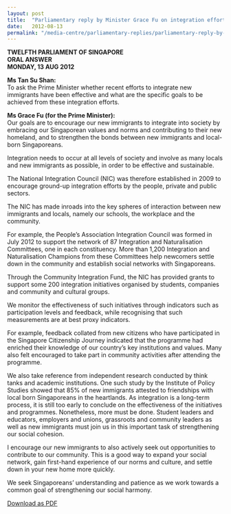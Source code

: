 ```yaml
---
layout: post
title:  "Parliamentary reply by Minister Grace Fu on integration efforts."
date:   2012-08-13
permalink: "/media-centre/parliamentary-replies/parliamentary-reply-by-minister-grace-fu-on-13-aug-2012"
---
```



**TWELFTH PARLIAMENT OF SINGAPORE  
ORAL ANSWER  
MONDAY, 13 AUG 2012**

**Ms Tan Su Shan:**  
To ask the Prime Minister whether recent efforts to integrate new immigrants have been effective and what are the specific goals to be achieved from these integration efforts.

**Ms Grace Fu (for the Prime Minister):**  
Our goals are to encourage our new immigrants to integrate into society by embracing our Singaporean values and norms and contributing to their new homeland, and to strengthen the bonds between new immigrants and local-born Singaporeans.

Integration needs to occur at all levels of society and involve as many locals and new immigrants as possible, in order to be effective and sustainable.

The National Integration Council (NIC) was therefore established in 2009 to encourage ground-up integration efforts by the people, private and public sectors.

The NIC has made inroads into the key spheres of interaction between new immigrants and locals, namely our schools, the workplace and the community.

For example, the People’s Association Integration Council was formed in July 2012 to support the network of 87 Integration and Naturalisation Committees, one in each constituency.  More than 1,200 Integration and Naturalisation Champions from these Committees help newcomers settle down in  the community and establish social networks with Singaporeans.

Through the Community Integration Fund, the NIC has provided grants to support some 200 integration initiatives organised by students, companies and community and cultural groups.

We monitor the effectiveness of such initiatives through indicators such as participation levels and feedback, while recognising that such measurements are at best proxy indicators.

For example, feedback collated from new citizens who have participated in the Singapore Citizenship Journey indicated that the programme had enriched their knowledge of our country’s key institutions and values. Many also felt encouraged to take part in community activities after attending the programme.

We also take reference from independent research conducted by think tanks and academic institutions. One such study by the Institute of Policy Studies showed that 85% of new immigrants attested to friendships with local born Singaporeans in the heartlands. As integration is a long-term process, it is still too early to conclude on the effectiveness of the initiatives and programmes. Nonetheless, more must be done. Student leaders and educators, employers and unions, grassroots and community leaders as well as new immigrants must join us in this important task of strengthening our social cohesion.

I encourage our new immigrants to also actively seek out opportunities to contribute to our community. This is a good way to expand your social network, gain first-hand experience of our norms and culture, and settle down in your new home more quickly.  

We seek Singaporeans’ understanding and patience as we work towards a common goal of strengthening our social harmony.

[Download as PDF](isomerpages-stratgroup/images/parliamentary-reply-by-minister-grace-fu-on-13-aug-2012.pdf)
